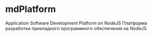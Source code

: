 # mdPlatform
Application Software Development Platform on NodeJS
Платформа разработки прикладного программного обеспечения на NodeJS